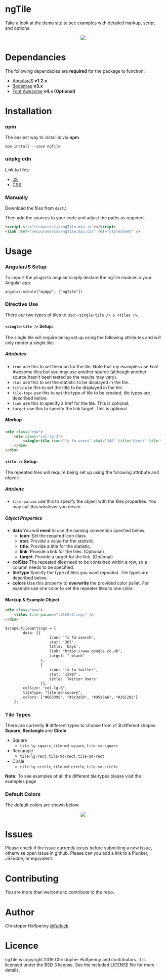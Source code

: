 # ngTile

Take a look at the [demo site](https://furkick.github.io/ngTile/) to see examples with detailed markup, 
script and options.

<p align="center">
    <img src="https://s14.postimg.org/j8uvd3etd/ng_Tile.png" />
</p>

# Dependancies

The following dependacies are **required** for the package to function:

- [AngularJS](http://angularjs.org) **v1.2.x**
- [Bootstrap](https://jquery.com/) **v3.x**
- [Font Awesome](http://fontawesome.io/) **v4.x (Optional)**

# Installation

### npm

The easiest way to install is via **npm**

```npm install --save ngTile```

### unpkg cdn

Link to files:
- [JS](https://unpkg.com/ngTile@1.0.2/dist/js/ngTile.min.js)
- [CSS](https://unpkg.com/ngTile@1.0.2/dist/css/ngTile.min.css)

### Manually

Download the files from `dist/`. 

Then add the sources to your code and adjust the paths as required.

```html
<script src="resources/js/ngTile.min.js"></script>
<link href="resources/css/ngTile.min.css" rel="stylesheet" />
```

# Usage

### AngularJS Setup

To import the plugin to angular simply declare the ngTile module in your Angular app.

```
angular.module("myApp", ["ngTile"])
```

### Directive Use

There are two types of tiles to use: ```<single-tile /> & <tiles />```.

#### ```<single-tile />``` Setup:

The single tile will require being set up using the following attributes and will only render a single tile:

##### Attributes

- ```icon``` use this to set the icon for the tile. Note that my examples use Font Awesome tiles but you may use another source (although another source hasn't been tested so the results may vary).
- ```stat``` use this to set the statistic to be displayed in the tile.
- ```title``` use this to set the title to be displayed in the tile.
- ```tile-type``` use this to set the type of tile to be created, tile types are described below.
- ```link``` use this to specify a href for the tile. This is optional.
- ```target``` use this to specify the link target. This is optional 

##### Markup
```html
<div class="row"> 
    <div class="col-lg-3">
        <single-tile icon="fa fa-users" stat="146" title="Users" tile-type="tile-lg-rect" link="ViewStats/2016-10-10" target="_self"/>
    </div>
</div>
```

#### ```<tile />``` Setup:

The repeated tiles will require being set up using the following attribute and object:

##### Attribute

- ```tile-params``` use this to specify the object with the tiles properties. You may call this whatever you desire.

##### Object Properties

* **data** You will **need** to use the naming convention specfied below.
    * **icon**: Set the required icon class.
    * **stat**: Provide a value for the statistic.
    * **title**: Provide a title for the statistic.
    * **link**: Provide a link for the tiles. (Optional)
    * **target**: Provide a target for the link. (Optional)
* **colSize** The repeated tiles need to be contained within a row, so a column needs to be specified.
* **tileType** Specify the type of tiles you want repeated. Tile types are described below.
* **colors** Use this property to **overwrite** the provided color pallet. For example use one color to set the repeater tiles to one color.

#### Markup & Example Object
```html
<div class="row">
    <tiles tile-params="tileSettings" />
</div>
```
```html
$scope.tileSettings = {
        data: [{
                    icon: 'fa fa-search',
                    stat: '365',
                    title: 'Days',
                    link: "https://www.google.co.uk",
                    target: "_blank"
                },
                {
                    icon: 'fa fa-twitter',
                    stat: '15987',
                    title: 'Twitter Users'
                }],
        colSize: "col-lg-6",
        tileType: "tile-md-square",
        colors: ["#663399", "#2c3e50", "#95a5a6", "#26C281"]
    };
```
### Tile Types

There are currently **9** different types to choose from of **3** different shapes: **Square**, **Rectangle** and **Circle**

* Square
    * ```tile-lg-square```, ```tile-md-square```, ```tile-sm-square```
* Rectangle
    * ```tile-lg-rect```, ```tile-md-rect```, ```tile-sm-rect```
* Circle
    * ```tile-lg-circle```, ```tile-md-circle```, ```tile-sm-circle```
    
**Note:** To see examples of all the different tile types please visit the examples page

### Default Colors

The default colors are shown below:

<p align="center">
    <img src="https://s16.postimg.org/934litz79/Colors.png" />
</p>

# Issues

Please check if the issue currently exists before submitting a new issue, otherwise open issue in github. Please can you add a link to a Plunker, JSFiddle, or equivalent.

# Contributing

You are more than welcome to contribute to the repo.

# Author

Christoper Halfpenny [@furkick](https://github.com/furkick)

# Licence

ngTile is copyright 2016 Christopher Halfpenny and contributors. It is licensed under the BSD 3 license. See the included LICENSE file for more details.
